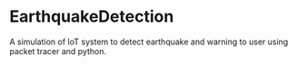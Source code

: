 # EarthquakeDetection
A simulation of IoT system to detect earthquake and warning to user using packet tracer and python. 
